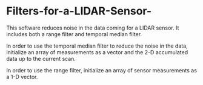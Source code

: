 # Filters-for-a-LIDAR-Sensor-
This software reduces noise in the data coming for a LIDAR sensor. 
It includes both a range filter and temporal median filter. 

In order to use the temporal median filter to reduce the noise in the data,
initialize an array of measurements as a vector and the 2-D accumulated data
up to the current scan.

In order to use the range filter, initialize an array of sensor measurements
as a 1-D vector. 


